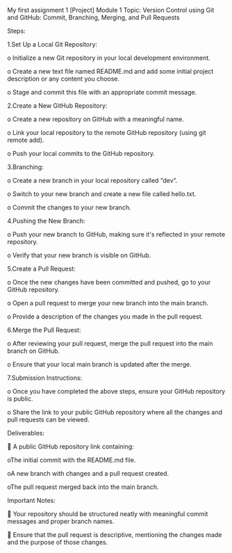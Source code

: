 My first assignment 1
[Project] Module 1
Topic:  Version Control using Git and GitHub: Commit, Branching, Merging, and Pull Requests

Steps:

1.Set Up a Local Git Repository:

o Initialize a new Git repository in your local development environment.

o Create a new text file named README.md and add some initial project description or any content you choose.

o Stage and commit this file with an appropriate commit message.

2.Create a New GitHub Repository:

o Create a new repository on GitHub with a meaningful name.

o Link your local repository to the remote GitHub repository (using git remote add).

o Push your local commits to the GitHub repository.

3.Branching:

o Create a new branch in your local repository called “dev”. 

o Switch to your new branch and create a new file called  hello.txt.

o Commit the changes to your new branch.

4.Pushing the New Branch:

o Push your new branch to GitHub, making sure it's reflected in your remote repository.

o Verify that your new branch is visible on GitHub.

5.Create a Pull Request:

o Once the new changes have been committed and pushed, go to your GitHub repository.

o Open a pull request to merge your new branch into the main branch.

o Provide a description of the changes you made in the pull request.

6.Merge the Pull Request:

o After reviewing your pull request, merge the pull request into the main branch on GitHub.

o Ensure that your local main branch is updated after the merge.

7.Submission Instructions:

o Once you have completed the above steps, ensure your GitHub repository is public.

o Share the link to your public GitHub repository where all the changes and pull requests can be viewed.

Deliverables:

 A public GitHub repository link containing:

oThe initial commit with the README.md file.

oA new branch with changes and a pull request created.

oThe pull request merged back into the main branch.

Important Notes:

 Your repository should be structured neatly with meaningful commit messages and proper branch names.

 Ensure that the pull request is descriptive, mentioning the changes made and the purpose of those changes.